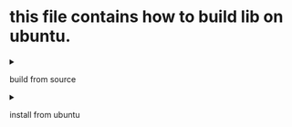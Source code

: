 # this file contains how to build lib on ubuntu.

<details>
<summary>

build from source

</summary>

### Example: opencv3.4.0

1. check your cmake
2. download and unzip lib to YOUR THIRDPARTY folder on the internet
3. make a "build" directory at the folder unzipped above.
4. > cd build && cmake ..
   >
5. `make` (or `make -j` if your cpu is powerful enough)
6. `sudo make install`

</details>

<details>
<summary>

install from ubuntu

</summary>

`sudo apt install libopencv-<opencv__version__>-dev`

</details>
